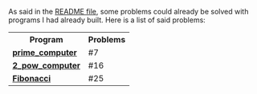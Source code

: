 As said in the [README file](/README.md), some problems could already be solved with programs I had already built. Here is a list of said problems:

<div align="center">
  <table>
    <tr>
      <th>Program</th>
      <th>Problems</th>
    </tr>
    <tr>
      <td> <a href="https://github.com/QuentindiMeo/prime_computer/tree/master"><b>prime_computer</b></a> </td>
      <td> #7 </td>
    </tr>
    <tr>
      <td> <a href="https://github.com/QuentindiMeo/2_pow_computer/tree/master"><b>2_pow_computer</b></a> </td>
      <td> #16 </td>
    </tr>
    <tr>
      <td> <a href="https://github.com/QuentindiMeo/Fibonacci/tree/master"><b>Fibonacci</b></a> </td>
      <td> #25 </td>
    </tr>
  </table>
</div>
